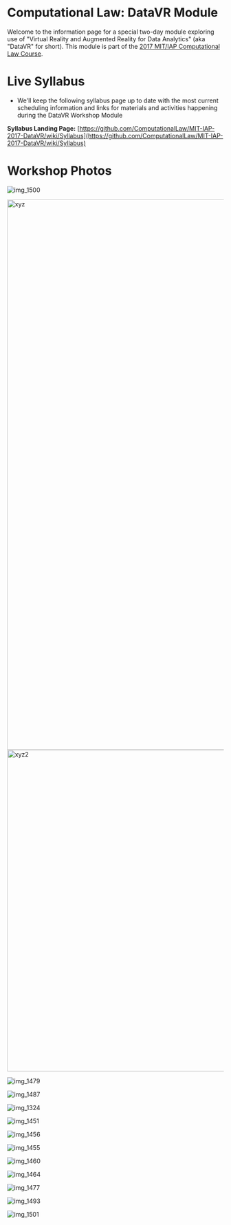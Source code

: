 # Computational Law: DataVR Module

Welcome to the information page for a special two-day module exploring use of "Virtual Reality and Augmented Reality for Data Analytics" (aka "DataVR" for short).  This module is part of the [2017 MIT/IAP Computational Law Course](https://law.mit.edu/Computational-Law-Course).

# Live Syllabus

* We'll keep the following syllabus page up to date with the most current scheduling information and links for materials and activities happening during the DataVR Workshop Module

**Syllabus Landing Page:** [https://github.com/ComputationalLaw/MIT-IAP-2017-DataVR/wiki/Syllabus](https://github.com/ComputationalLaw/MIT-IAP-2017-DataVR/wiki/Syllabus)


# Workshop Photos

![img_1500](https://cloud.githubusercontent.com/assets/2357755/22321499/5f38f610-e363-11e6-8add-8300c880dbeb.JPG)


<img width="1280" alt="xyz" src="https://cloud.githubusercontent.com/assets/2357755/22325316/764c5fc8-e37b-11e6-88bf-b9d5dd7634a6.png">

<img width="748" alt="xyz2" src="https://cloud.githubusercontent.com/assets/2357755/22325399/cf7eefde-e37b-11e6-9d68-ba7e4026576e.png">


![img_1479](https://cloud.githubusercontent.com/assets/2357755/22321551/c56416cc-e363-11e6-83b5-a0ec5648c123.JPG)

![img_1487](https://cloud.githubusercontent.com/assets/2357755/22321653/89f8cd48-e364-11e6-8e30-c2097f5fa1c1.JPG)

![img_1324](https://cloud.githubusercontent.com/assets/2357755/22321633/64f87a98-e364-11e6-95ea-1f51739d618c.JPG)

![img_1451](https://cloud.githubusercontent.com/assets/2357755/22321624/502b38e4-e364-11e6-9dbd-7ec8624086e9.JPG)

![img_1456](https://cloud.githubusercontent.com/assets/2357755/22321614/3d336d24-e364-11e6-8191-8ee108849a60.JPG)

![img_1455](https://cloud.githubusercontent.com/assets/2357755/22321604/2f96f8f2-e364-11e6-866f-352733837152.JPG)

![img_1460](https://cloud.githubusercontent.com/assets/2357755/22321593/1930af4a-e364-11e6-8191-3849d83e1208.JPG)

![img_1464](https://cloud.githubusercontent.com/assets/2357755/22321583/04d92ec8-e364-11e6-8110-f35f17d47060.JPG)

![img_1477](https://cloud.githubusercontent.com/assets/2357755/22321573/f2461136-e363-11e6-9a4c-45846fdae9c6.JPG)

![img_1493](https://cloud.githubusercontent.com/assets/2357755/22321516/926d3140-e363-11e6-937b-570332ae4983.JPG)

![img_1501](https://cloud.githubusercontent.com/assets/2357755/22321481/41c82074-e363-11e6-8f80-1a1cbf03d911.JPG)

